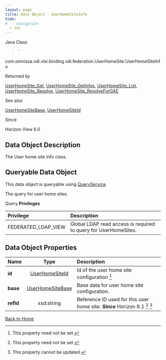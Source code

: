 ```yaml
---
layout: page
title: Data Object - UserHomeSiteInfo
hide:
#  - navigation
  - toc
---
```






Java Class
> ``

com.omnissa.vdi.vlsi.binding.vdi.federation.UserHomeSite.UserHomeSiteInfo

Returned by
>

[UserHomeSite_Get](vdi.federation.UserHomeSite.md#get), [UserHomeSite_GetInfos](vdi.federation.UserHomeSite.md#getInfos), [UserHomeSite_List](vdi.federation.UserHomeSite.md#list), [UserHomeSite_Resolve](vdi.federation.UserHomeSite.md#resolve), [UserHomeSite_ResolveForGAE](vdi.federation.UserHomeSite.md#resolveForGAE)

See also
>

[UserHomeSiteBase](vdi.federation.UserHomeSite.UserHomeSiteBase.md), [UserHomeSiteId](vdi.entity.UserHomeSiteId.md)

Since
>

Horizon View 6.0

## Data Object Description

The User home site info class.

##  Queryable Data Object

This data object is queryable using [QueryService](vdi.query.QueryService.md "QueryService").

The query for user home sites.

Query **Privileges**

Privilege | Description
:---|:---
FEDERATED_LDAP_VIEW|  Global LDAP read access is required to query for UserHomeSites.



## Data Object Properties

 Name | Type | Description
:---|:---:|:---
**id**| [UserHomeSiteId](vdi.entity.UserHomeSiteId.md)| Id of the user home site configuration [^1]
**base**| [UserHomeSiteBase](vdi.federation.UserHomeSite.UserHomeSiteBase.md)| Base data for user home site configuration.
**refId**| xsd:string| Reference ID used for this user home site.  **_Since_** Horizon 8.1 [^1] [^2]
[Back to Home](index.md)


 


[^1]: This property need not be set.
[^2]: This property cannot be updated.